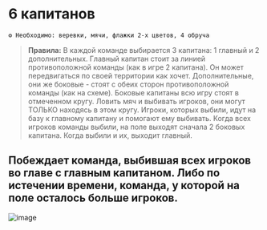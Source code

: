 # 6 капитанов
```
⚙ Необходимо: веревки, мячи, флажки 2-х цветов, 4 обруча
```

> **Правила:** В каждой команде выбирается 3 капитана: 1 главный и 2 дополнительных. Главный капитан стоит за линией противоположной команды (как в игре 2 капитана). Он может передвигаться по своей территории как хочет. Дополнительные, они же боковые - стоят с обеих сторон противоположной команды (как на схеме). Боковые капитаны всю игру стоят в отмеченном кругу. Ловить мяч и выбивать игроков, они могут ТОЛЬКО находясь в этом кругу. Игроки, которых выбили, идут на базу к главному капитану и помогают ему выбивать. Когда всех игроков команды выбили, на поле выходят сначала 2 боковых капитана. Когда выбили и их, выходит главный. 

## Побеждает команда, выбившая всех игроков во главе с главным капитаном. Либо по истечении времени, команда, у которой на поле осталось больше игроков.

![image](https://github.com/user-attachments/assets/e5528573-6f45-4718-840e-61efcd03258a)
